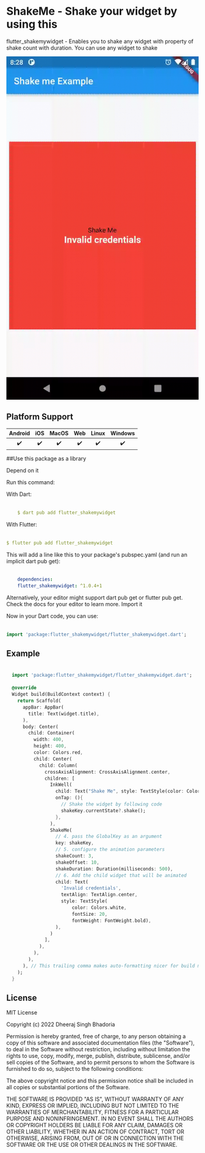 # ShakeMe - Shake your widget by using this

flutter_shakemywidget - Enables you to shake any widget with property of shake count with duration. You can use any widget to shake

![image description](https://github.com/dheeraj-bhadoria/Flutter-shake-my-widget/blob/main/shakeme.gif)


## Platform Support

| Android | iOS | MacOS | Web | Linux | Windows |
| :-----: | :-: | :---: | :-: | :---: | :-----: |
|   ✔️    | ✔️  |  ✔️   | ✔️  |  ✔️   |   ✔️    |


##Use this package as a library

Depend on it

Run this command:

With Dart:

```yaml

    $ dart pub add flutter_shakemywidget

```

With Flutter:

```yaml

$ flutter pub add flutter_shakemywidget

```

This will add a line like this to your package's pubspec.yaml (and run an implicit dart pub get):

```yaml

    dependencies:
    flutter_shakemywidget: ^1.0.4+1

```


Alternatively, your editor might support dart pub get or flutter pub get. Check the docs for your editor to learn more.
Import it

Now in your Dart code, you can use:

```dart

import 'package:flutter_shakemywidget/flutter_shakemywidget.dart';

```

## Example

```dart

  import 'package:flutter_shakemywidget/flutter_shakemywidget.dart';

  @override
  Widget build(BuildContext context) {
    return Scaffold(
      appBar: AppBar(
        title: Text(widget.title),
      ),
      body: Center(
        child: Container(
          width: 400,
          height: 400,
          color: Colors.red,
          child: Center(
            child: Column(
              crossAxisAlignment: CrossAxisAlignment.center,
              children: [
                InkWell(
                  child: Text("Shake Me", style: TextStyle(color: Colors.black),),
                  onTap: (){
                    // Shake the widget by following code
                    shakeKey.currentState?.shake();
                  },
                ),
                ShakeMe(
                  // 4. pass the GlobalKey as an argument
                  key: shakeKey,
                  // 5. configure the animation parameters
                  shakeCount: 3,
                  shakeOffset: 10,
                  shakeDuration: Duration(milliseconds: 500),
                  // 6. Add the child widget that will be animated
                  child: Text(
                    'Invalid credentials',
                    textAlign: TextAlign.center,
                    style: TextStyle(
                        color: Colors.white,
                        fontSize: 20,
                        fontWeight: FontWeight.bold),
                  ),
                )
              ],
            ),
          ),
        ),
      ), // This trailing comma makes auto-formatting nicer for build methods.
    );
  }
```


## License

MIT License

Copyright (c) 2022 Dheeraj Singh Bhadoria

Permission is hereby granted, free of charge, to any person obtaining a copy
of this software and associated documentation files (the "Software"), to deal
in the Software without restriction, including without limitation the rights
to use, copy, modify, merge, publish, distribute, sublicense, and/or sell
copies of the Software, and to permit persons to whom the Software is
furnished to do so, subject to the following conditions:

The above copyright notice and this permission notice shall be included in all
copies or substantial portions of the Software.

THE SOFTWARE IS PROVIDED "AS IS", WITHOUT WARRANTY OF ANY KIND, EXPRESS OR
IMPLIED, INCLUDING BUT NOT LIMITED TO THE WARRANTIES OF MERCHANTABILITY,
FITNESS FOR A PARTICULAR PURPOSE AND NONINFRINGEMENT. IN NO EVENT SHALL THE
AUTHORS OR COPYRIGHT HOLDERS BE LIABLE FOR ANY CLAIM, DAMAGES OR OTHER
LIABILITY, WHETHER IN AN ACTION OF CONTRACT, TORT OR OTHERWISE, ARISING FROM,
OUT OF OR IN CONNECTION WITH THE SOFTWARE OR THE USE OR OTHER DEALINGS IN THE
SOFTWARE.